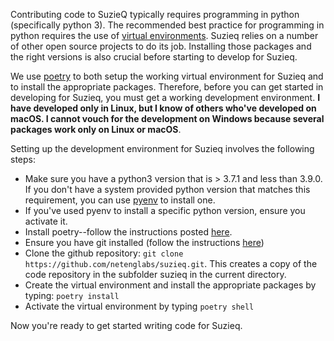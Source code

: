Contributing code to SuzieQ typically requires programming in python (specifically python 3). The recommended best practice for programming in python requires the use of [virtual environments](https://realpython.com/python-virtual-environments-a-primer/). Suzieq relies on a number of other open source projects to do its job. Installing those packages and the right versions is also crucial before starting to develop for Suzieq.

We use [poetry](https://python-poetry.org/) to both setup the working virtual environment for Suzieq and to install the appropriate packages. Therefore, before you can get started in developing for Suzieq, you must get a working development environment. __I have developed only in Linux, but I know of others who've developed on macOS. I cannot vouch for the development on Windows because several packages work only on Linux or macOS__.

Setting up the development environment for Suzieq involves the following steps:

* Make sure you have a python3 version that is > 3.7.1 and less than 3.9.0. If you don't have a system provided python version that matches this requirement, you can use [pyenv](https://realpython.com/intro-to-pyenv/) to install one.
* If you've used pyenv to install a specific python version, ensure you activate it.
* Install poetry--follow the instructions posted [here](https://python-poetry.org/docs/#installation).
* Ensure you have git installed (follow the instructions [here](https://git-scm.com/book/en/v2/Getting-Started-Installing-Git))
* Clone the github repository: ```git clone https://github.com/netenglabs/suzieq.git```. This creates a copy of the code repository in the subfolder suzieq in the current directory.
* Create the virtual environment and install the appropriate packages by typing: ```poetry install```
* Activate the virtual environment by typing ```poetry shell```

Now you're ready to get started writing code for Suzieq.
